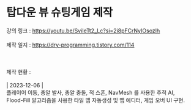 # 탑다운 뷰 슈팅게임 제작

강의 링크 : https://youtu.be/SviIeTt2_Lc?si=2i8pFCrNyIOsozIh<br><br>
제작 일지 : https://dry-programming.tistory.com/114<br><br><br><br>
제작 현황 : <br><br>
| 2023-12-06 |<br>
플레이어 이동, 총알 발사, 총알 충돌, 적 스폰, NavMesh 를 사용한 추적 AI,<br>
Flood-Fill 알고리즘을 사용한 타일 맵 자동생성 및 맵 에디터, 게임 오버 UI 구현.
